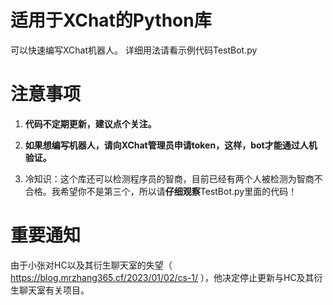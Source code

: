 # 适用于XChat的Python库
可以快速编写XChat机器人。
详细用法请看示例代码TestBot.py
# 注意事项
1. __代码不定期更新，建议点个关注。__

2. __如果想编写机器人，请向XChat管理员申请token，这样，bot才能通过人机验证。__

3. 冷知识：这个库还可以检测程序员的智商，目前已经有两个人被检测为智商不合格。我希望你不是第三个，所以请**仔细观察**TestBot.py里面的代码！


# 重要通知  
由于小张对HC以及其衍生聊天室的失望（ https://blog.mrzhang365.cf/2023/01/02/cs-1/ ），他决定停止更新与HC及其衍生聊天室有关项目。
